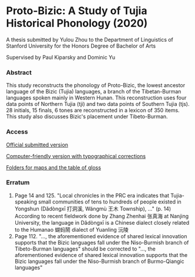 # Proto-Bizic: A Study of Tujia Historical Phonology (2020)
A thesis submitted by Yulou Zhou to the Department of Linguistics of Stanford University for the Honors Degree of Bachelor of Arts

Supervised by Paul Kiparsky and Dominic Yu

### Abstract
This study reconstructs the phonology of Proto-Bizic, the lowest ancestor language of the Bizic (Tujia) languages, a branch of the Tibetan-Burman languages spoken mainly in Western Hunan. This reconstruction uses four data points of Northern Tujia (tji) and two data points of Southern Tujia (tjs). 28 initials, 15 finals, 6 tones are reconstructed in a lexicon of 350 items. This study also discusses Bizic's placement under Tibeto-Burman.

### Access
[Official submitted version](https://drive.google.com/file/d/1zjB6Hq_PHqqsid3Mw3guLfXJKDykEYom/view?usp=sharing)

[Computer-friendly version with typographical corrections](https://drive.google.com/file/d/1KzWEWXuY4CoZ7iVeOYcukKF42nv7HM4x/view?usp=sharing)

[Folders for maps and the table of gloss](https://drive.google.com/drive/u/0/folders/1XSzB1leCy34pw92nJ_a_NJ2HO9ZHoFE3)

### Erratum
1. Page 14 and 125. "Local chronicles in the PRC era indicates that Tujia-speaking small communities of tens to hundreds of people existed in Yongshun (Dǎdòngxī 打洞溪, Wángmù 王木 Township), ..." (p. 14) According to recent fieldwork done by Zhang Zhenhai 张真海 at Nanjing University, the language in Dǎdòngxī is a Chinese dialect closely related to the Humanao 蝴蚂鬧 dialect of Yuanling 沅陵
2. Page 112. "..., the aforementioned evidence of shared lexical innovation supports that the Bizic languages fall under the Niso-Burmish branch of Tibeto-Burman languages" should be corrected to "..., the aforementioned evidence of shared lexical innovation supports that the Bizic languages fall under the Niso-Burmish branch of Burmo-Qiangic languages"
